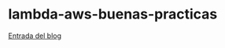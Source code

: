 # lambda-aws-buenas-practicas

[Entrada del blog](https://javasofias.blogspot.com/2020/01/buenas-practicas-creando-aws-lambda-con.html)




